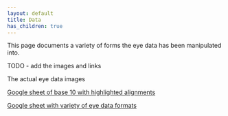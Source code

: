```yaml
---
layout: default
title: Data
has_children: true
---
```


This page documents a variety of forms the eye data has been manipulated into.

TODO - add the images and links

The actual eye data images

[Google sheet of base 10 with highlighted alignments](https://docs.google.com/spreadsheets/d/12wtakwtYHG-KhdswJDTdfBZDxq_2lI-bzqY3T2jjuFo/edit#gid=202652133)

[Google sheet with variety of eye data formats](https://docs.google.com/spreadsheets/d/195Rtc8kj4b74LtIyakqGP-iHhm36vyT5i8w7H5JjOV8/edit#gid=202652133)